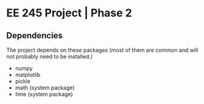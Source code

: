 # EE 245 Project | Phase 2

## Dependencies 
The project depends on these packages (most of them are common and will not probably need to be installed.)
 * numpy
 * matplotlib 
 * pickle
 * math (system package)
 * time (system package)
 
 ##  